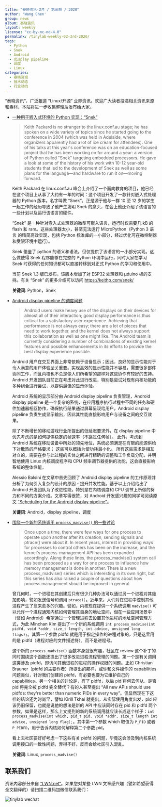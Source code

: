 ```yaml
---
title: "泰晓资讯·2月 / 第三期 / 2020"
author: 'Wang Chen'
group: news
album: 泰晓资讯
layout: weekly
license: "cc-by-nc-nd-4.0"
permalink: /tinylab-weekly-02-3rd-2020/
tags:
  - Python
  - Snek
  - Android
  - display pipeline
  - 调度
  - Linux
categories:
  - 泰晓资讯
  - 技术动态
  - 行业动向
---
```


“泰晓资讯”，广泛报道 “Linux/开源” 业界资讯。欢迎广大读者投递相关资讯来源和素材，本站将进一步收集整理后发布给大家。

- [一种用于嵌入式环境的 Python 实现：“Snek”](https://lwn.net/Articles/810201/)

    > Keith Packard is no stranger to the linux.conf.au stage; he has spoken on a wide variety of topics since he started going to the conference in 2004 (which was held in Adelaide, where organizers apparently had a lot of ice cream for attendees). One of his talks at this year's conference was on an education-focused project that he has been working on for around a year: a version of Python called "Snek" targeting embedded processors. He gave a look at some of the history of his work with 10-12 year-old students that led to the development of Snek as well as some plans for the language—and hardware to run it on—moving forward.

    Keith Packard 在 linux.conf.au 峰会上介绍了一个面向教育的项目，他已经在这个项目上从事了大约有一年的时间：这个项目开发了一款针对嵌入式处理器的 Python 版本，名字叫做 “Snek”。正是源于他与一群 10 至 12 岁的学生一起工作的经历导致了他产生发明 Snek 的念头，在会上他还介绍了该语言的一些计划以及运行该语言的硬件。

    “Snek” 是一种针对嵌入式处理器的微型可嵌入语言，运行时仅需要几 kB 的 flash 和 ram。这些处理器太小，甚至无法运行 MicroPython（Python 3 语言 的精简高效实现，包括 Python 标准库的一小部分，经过优化可在微控制器和受限环境中运行）。

    Snek 借鉴了 python 的语义和语法，但仅提供了该语言的一小部分实现。这么做使得 Snek 程序能够在完整的 Python 环境中运行，同时大家在学习 Snek 时获得的任何知识都可以直接转移到对正式 Python 的学习和使用中。

    当前 Snek 1.3 版已发布。该版本增加了对 ESP32 处理器和 μduino 板的支持。有关 “Snek” 的更多介绍可以访问  <https://keithp.com/snek/>

    **关键词**: Python，Snek
    
- [Android display pipeline 的调度问题](https://lwn.net/Articles/809545/)

    > Android users make heavy use of the displays on their devices for almost all of their interaction; good display performance is thus critical for a satisfactory user experience. Achieving that performance is not always easy; there are a lot of pieces that need to work together, and the kernel does not always support this collaboration as well as one might like. The Android team is currently considering a number of combinations of existing kernel features and possible enhancements in its efforts to provide the best display experience possible.

    Android 用户在交互界面上非常依赖于设备显示；因此，良好的显示性能对于令人满意的用户体验至关重要。实现高效的显示性能并不容易，需要很多部件协同工作，而且内核也不总是像人们所希望的那样对这些协作有较好的支持。 Android 开发团队目前正在考虑对此进行改进，特别是尝试对现有内核功能的多种组合进行尝试，以提供最佳的显示体验。

    Android 系统的显示部分由 Android display pipeline 负责管理，Android display pipeline 是一个复杂的系统，在应用程序执行过程中不同的任务和硬件加速器相互协作，确保执行结果通过屏幕呈现给用户。Android display pipeline 负责生成显示输出，因此其性能直接影响用户与设备之间的交互效果。

    除了不断增长的移动游戏行业所提出的低延迟要求外，在 display pipeline 中优先考虑的是如何提供稳定的帧速率（不跳过任何帧）。 此外，考虑到 Android 系统在移动设备中所处的领先地位，系统必须满足在有限的能源供给下对散热的严格要求； 这些可以概括为使功耗最小化。 所有这些需求是相互对立的，需要在参与此过程的实体之间进行精确的调整和工作负载分配，并明智地使用 Linux 内核调度程序和 CPU 频率调节器提供的功能，这会直接影响系统的整体性能。

    Alessio Balsini 在文章中首先回顾了 Android display pipeline 的工作原理并分析了为何引入复杂的设计的原因 - 提升并发性能。基于以上介绍给出了 Android 开发团队为了改进性能，特别是在内核调度和 CPU 调节上所做的努力和不同的方案介绍。文章写得很赞，对 Android 开发感兴趣的同学可阅读原文 [“Scheduling for the Android display pipeline”](https://lwn.net/Articles/809545/)。

    **关键词**: Android，display pipeline，调度

- [围绕一个新的系统调用 `process_madvise()` 的一些讨论](https://lwn.net/Articles/810076/)

    > Once upon a time, there were few ways for one process to operate upon another after its creation; sending signals and ptrace() were about it. In recent years, interest in providing ways for processes to control others has been on the increase, and the kernel's process-management API has been expanded accordingly. Along these lines, the process_madvise() system call has been proposed as a way for one process to influence how memory management is done in another. There is a new process_madvise() series which is interesting in its own right, but this series has also raised a couple of questions about how process management should be improved in general.

    曾几何时，一个进程在其创建后只有很少几种办法可以通过另一个进程对其施加影响，譬如发送信号和调用 `ptrace()`。近年来，人们对在进程中控制其他进程产生了愈来愈多的兴趣。譬如，内核现在提供一个系统调用 `madvise()` 可以允许一个进程通知内核如何管理其自身的地址空间，但在一些应用场景中（譬如 Android）希望通过一个管理进程去设置其他进程的地址空间管理方式，为此 Minchan Kim 提出了一个新的系统调用 `int process_madvise(int pidfd, void *addr, size_t length, int advice, unsigned long flags);`。其第一个参数 pidfd 就是用于指定操作的进程对象的，只是这里用的是 pidfd（进程对应的文件描述符），而不是进程号。

    这个新的 `process_madvise()` 函数本身就很有趣，社区在 review 这个补丁的同时围绕这个函数还提出了很多改进进程流程管理的问题。第一个是有关调用这类涉及 pidfd，即访问其他进程的进程的操作权限的问题。正如 Christian Brauner（pidfd 的主要作者）所提出的那样，或许和文件操作的 capabilities 问题类似，针对我们创建的 pidfd，有必要也要为它维护自己的 capabilities。另一个相关的讨论是，有了 pidfd，以后 pid 将何去何从，是否 pid 将完全被 pidfd 完全替代？有的人甚至提出 “All new APIs should use pidfds: they're better than numeric PIDs in every way”。但显然现在下这样的结论还为时尚早，譬如 Kirill Tkhai 就提出，从实际使用角度出发，pid 应该仍旧保留，也就是说他的想法是新的 API 中应该同时存在 pid 和 pidfd 两个参数，如果是这样，那么上文提到的新的系统调用就应该长成这个样子：`int process_madvise(int which, pid_t pid, void *addr, size_t length int advice, unsigned long flag);`。其中第一个参数 which 取值为 `P_PID` 或者 `P_PIDFD`，用于告诉内核如何解释第二个参数 pid。

    看上去社区要好好考虑一下这些有关 pidfd 的问题，毕竟这会涉及到内核系统调用接口的一致性问题，弄得不好，反而会给社区引入混乱。

    **关键词**: Linux, `process_madvise()`

## 联系我们

资讯内容部分来自 [“LWN.net“](https://lwn.net/)。如果您对某些 LWN 文章感兴趣（譬如希望获得全文翻译的）请扫描二维码加微信联系我们：

![tinylab wechat](/images/wechat/tinylab.jpg)

